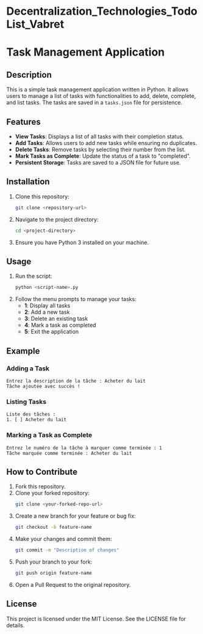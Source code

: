 # Decentralization_Technologies_TodoList_Vabret
# Task Management Application

## Description
This is a simple task management application written in Python. It allows users to manage a list of tasks with functionalities to add, delete, complete, and list tasks. The tasks are saved in a `tasks.json` file for persistence.

## Features
- **View Tasks**: Displays a list of all tasks with their completion status.
- **Add Tasks**: Allows users to add new tasks while ensuring no duplicates.
- **Delete Tasks**: Remove tasks by selecting their number from the list.
- **Mark Tasks as Complete**: Update the status of a task to "completed".
- **Persistent Storage**: Tasks are saved to a JSON file for future use.

## Installation
1. Clone this repository:
   ```bash
   git clone <repository-url>
   ```
2. Navigate to the project directory:
   ```bash
   cd <project-directory>
   ```
3. Ensure you have Python 3 installed on your machine.

## Usage
1. Run the script:
   ```bash
   python <script-name>.py
   ```
2. Follow the menu prompts to manage your tasks:
   - **1**: Display all tasks
   - **2**: Add a new task
   - **3**: Delete an existing task
   - **4**: Mark a task as completed
   - **5**: Exit the application

## Example
### Adding a Task
```
Entrez la description de la tâche : Acheter du lait
Tâche ajoutée avec succès !
```
### Listing Tasks
```
Liste des tâches :
1. [ ] Acheter du lait
```
### Marking a Task as Complete
```
Entrez le numéro de la tâche à marquer comme terminée : 1
Tâche marquée comme terminée : Acheter du lait
```

## How to Contribute
1. Fork this repository.
2. Clone your forked repository:
   ```bash
   git clone <your-forked-repo-url>
   ```
3. Create a new branch for your feature or bug fix:
   ```bash
   git checkout -b feature-name
   ```
4. Make your changes and commit them:
   ```bash
   git commit -m "Description of changes"
   ```
5. Push your branch to your fork:
   ```bash
   git push origin feature-name
   ```
6. Open a Pull Request to the original repository.

## License
This project is licensed under the MIT License. See the LICENSE file for details.
